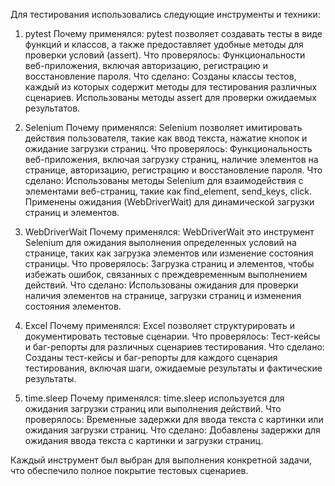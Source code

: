 Для тестирования использовались следующие инструменты и техники:
1. pytest
Почему применялся:
pytest  позволяет создавать тесты в виде функций и классов, а также предоставляет удобные методы для проверки условий (assert).
Что проверялось:
Функциональности веб-приложения, включая авторизацию, регистрацию и восстановление пароля.
Что сделано:
Созданы классы тестов, каждый из которых содержит методы для тестирования различных сценариев.
Использованы методы assert для проверки ожидаемых результатов.

2. Selenium
Почему применялся:
Selenium  позволяет имитировать действия пользователя, такие как ввод текста, нажатие кнопок и ожидание загрузки страниц.
Что проверялось:
Функциональность веб-приложения, включая загрузку страниц, наличие элементов на странице, авторизацию, регистрацию и восстановление пароля.
Что сделано:
Использованы методы Selenium для взаимодействия с элементами веб-страниц, такие как find_element, send_keys, click.
Применены ожидания (WebDriverWait) для динамической загрузки страниц и элементов.

3. WebDriverWait
Почему применялся:
WebDriverWait это инструмент Selenium для ожидания выполнения определенных условий на странице, таких как загрузка элементов или изменение состояния страницы.
Что проверялось:
Загрузка страниц и элементов, чтобы избежать ошибок, связанных с преждевременным выполнением действий.
Что сделано:
Использованы ожидания для проверки наличия элементов на странице, загрузки страниц и изменения состояния элементов.

4. Excel
Почему применялся:
Excel позволяет структурировать и документировать тестовые сценарии.
Что проверялось:
Тест-кейсы и баг-репорты для различных сценариев тестирования.
Что сделано:
Созданы тест-кейсы и баг-репорты для каждого сценария тестирования, включая шаги, ожидаемые результаты и фактические результаты.

5. time.sleep
Почему применялся:
time.sleep  используется для ожидания загрузки страниц или выполнения действий.
Что проверялось:
Временные задержки для ввода текста с картинки или ожидания загрузки страниц.
Что сделано:
Добавлены задержки для ожидания ввода текста с картинки и загрузки страниц.

Каждый инструмент был выбран для выполнения конкретной задачи, что обеспечило полное покрытие тестовых сценариев.
